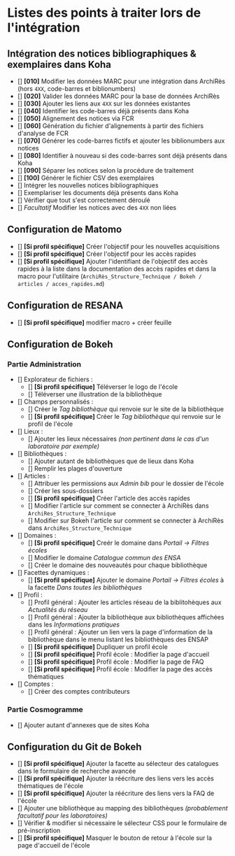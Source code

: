 # Listes des points à traiter lors de l'intégration

## Intégration des notices bibliographiques & exemplaires dans Koha

* [] __[010]__ Modifier les données MARC pour une intégration dans ArchiRès (hors `4XX`, code-barres et biblionumbers)
* [] __[020]__ Valider les données MARC pour la base de données ArchiRès
* [] __[030]__ Ajouter les liens aux `4XX` sur les données existantes
* [] __[040]__ Identifier les code-barres déjà présents dans Koha
* [] __[050]__ Alignement des notices via FCR
* [] __[060]__ Génération du fichier d'alignements à partir des fichiers d'analyse de FCR
* [] __[070]__ Générer les code-barres fictifs et ajouter les biblionumbers aux notices
* [] __[080]__ Identifier à nouveau si des code-barres sont déjà présents dans Koha
* [] __[090]__ Séparer les notices selon la procédure de traitement
* [] __[100]__ Générer le fichier CSV des exemplaires
* [] Intégrer les nouvelles notices bibliographiques
* [] Exemplariser les documents déjà présents dans Koha
* [] Vérifier que tout s'est correctement déroulé
* [] _Facultatif_ Modifier les notices avec des `4XX` non liées

## Configuration de Matomo

* [] __[Si profil spécifique]__ Créer l'objectif pour les nouvelles acquisitions
* [] __[Si profil spécifique]__ Créer l'objectif pour les accès rapides
* [] __[Si profil spécifique]__ Ajouter l'identifiant de l'objectif des accès rapides à la liste dans la documentation des accès rapides et dans la macro pour l'utilitaire (`ArchiRès_Structure_Technique / Bokeh / articles / acces_rapides.md`)

## Configuration de RESANA

* [] __[Si profil spécifique]__ modifier macro + créer feuille

## Configuration de Bokeh

### Partie Administration

* [] Explorateur de fichiers :
  * [] __[Si profil spécifique]__ Téléverser le logo de l'école
  * [] Téléverser une illustration de la bibliothèque
* [] Champs personnalisés :
  * [] Créer le _Tag bibliothèque_ qui renvoie sur le site de la bibliothèque
  * [] __[Si profil spécifique]__ Créer le _Tag bibliothèque_ qui renvoie sur le profil de l'école
* [] Lieux :
  * [] Ajouter les lieux nécessaires _(non pertinent dans le cas d'un laboratoire par exemple)_
* [] Bibliothèques :
  * [] Ajouter autant de bibliothèques que de lieux dans Koha
  * [] Remplir les plages d'ouverture
* [] Articles :
  * [] Attribuer les permissions aux _Admin bib_ pour le dossier de l'école
  * [] Créer les sous-dossiers
  * [] __[Si profil spécifique]__ Créer l'article des accès rapides
  * [] Modifier l'article sur comment se connecter à ArchiRès dans `ArchiRes_Structure_Technique`
  * [] Modifier sur Bokeh l'article sur comment se connecter à ArchiRès dans `ArchiRes_Structure_Technique`
* [] Domaines :
  * [] __[Si profil spécifique]__ Creér le domaine dans _Portail → Filtres écoles_
  * [] Modifier le domaine _Catalogue commun des ENSA_
  * [] Créer le domaine des nouveautés pour chaque bibliothèque
* [] Facettes dynamiques :
  * [] __[Si profil spécifique]__ Ajouter le domaine _Portail → Filtres écoles_ à la facette _Dans toutes les bibliothèques_
* [] Profil :
  * [] Profil général : Ajouter les articles réseau de la biblitohèques aux _Actualités du réseau_
  * [] Profil général : Ajouter la bibliothèque aux bibliothèques affichées dans les _Informations pratiques_
  * [] Profil général : Ajouter un lien vers la page d'information de la bibliothèque dans le menu listant les bibliothèques des ENSAP
  * [] __[Si profil spécifique]__ Dupliquer un profil école
  * [] __[Si profil spécifique]__ Profil école : Modifier la page d'accueil
  * [] __[Si profil spécifique]__ Profil école : Modifier la page de FAQ
  * [] __[Si profil spécifique]__ Profil école : Modifier la page des accès thématiques
* [] Comptes :
  * [] Créer des comptes contributeurs

### Partie Cosmogramme

* [] Ajouter autant d'annexes que de sites Koha

## Configuration du Git de Bokeh

* [] __[Si profil spécifique]__ Ajouter la facette au sélecteur des catalogues dans le formulaire de recherche avancée
* [] __[Si profil spécifique]__ Ajouter la réécriture des liens vers les accès thématiques de l'école
* [] __[Si profil spécifique]__ Ajouter la réécriture des liens vers la FAQ de l'école
* [] Ajouter une bibliothèque au mapping des bibliothèques _(probablement facultatif pour les laboratoires)_
* [] Vérifier & modifier si nécessaire le sélecteur CSS pour le formulaire de pré-inscription
* [] __[Si profil spécifique]__ Masquer le bouton de retour à l'école sur la page d'accueil de l'école
